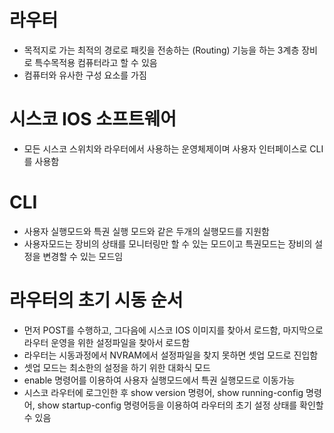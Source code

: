 # 라우터
- 목적지로 가는 최적의 경로로 패킷을 전송하는 (Routing) 기능을 하는 3계층 장비로 특수목적용 컴퓨터라고 할 수 있음
- 컴퓨터와 유사한 구성 요소를 가짐

# 시스코 IOS 소프트웨어
- 모든 시스코 스위치와 라우터에서 사용하는 운영체제이며 사용자 인터페이스로 CLI를 사용함

# CLI
- 사용자 실행모드와 특권 실행 모드와 같은 두개의 실행모드를 지원함
- 사용자모드는 장비의 상태를 모니터링만 할 수 있는 모드이고 특권모드는 장비의 설정을 변경할 수 있는 모드임

# 라우터의 초기 시동 순서
- 먼저 POST를 수행하고, 그다음에 시스코 IOS 이미지를 찾아서 로드함, 마지막으로 라우터 운영을 위한 설정파일을 찾아서 로드함
- 라우터는 시동과정에서 NVRAM에서 설정파일을 찾지 못하면 셋업 모드로 진입함
- 셋업 모드는 최소한의 설정을 하기 위한 대화식 모드
- enable 명령어를 이용하여 사용자 실행모드에서 특권 실행모드로 이동가능
- 시스코 라우터에 로그인한 후 show version 명령어, show running-config 명령어, show startup-config 명령어등을 이용하여 라우터의 초기 설정 상태를 확인할 수 있음

